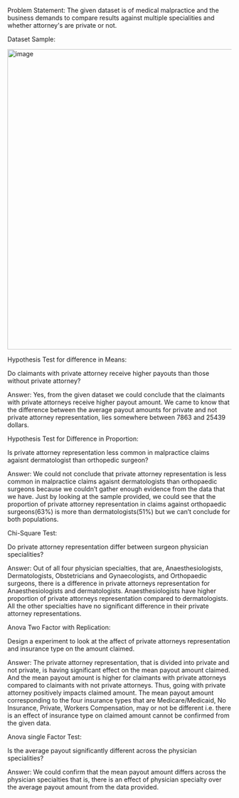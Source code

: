 Problem Statement: The given dataset is of medical malpractice and the business demands to compare results against multiple specialities and whether attorney's are private or not.

Dataset Sample:


<img width="675" alt="image" src="https://github.com/Akilvish/Projects/assets/120144203/1c076f68-24c8-43ae-afa4-1fa57fcbb010">

Hypothesis Test for difference in Means:

Do claimants with private attorney receive higher payouts than those without private
attorney?

Answer: Yes, from the given dataset we could conclude that the claimants with private attorneys receive higher payout amount.
We came to know that the difference between the average payout amounts for private and not private attorney representation, lies somewhere between 7863 and 25439 dollars.


Hypothesis Test for Difference in Proportion:

Is private attorney representation less common in malpractice claims agaisnt dermatologist
than orthopedic surgeon?

Answer: We could not conclude that private attorney representation is less common in malpractice claims agaisnt dermatologists than orthopaedic surgeons because we couldn’t gather enough evidence from the data that we have.
Just by looking at the sample provided, we could see that the proportion of private attorney representation in claims against orthopaedic surgeons(63%) is more than dermatologists(51%) but we can’t conclude for both populations.


Chi-Square Test:

Do private attorney representation differ between surgeon physician specialities?

Answer: Out of all four physician specialties, that are, Anaesthesiologists, Dermatologists, Obstetricians and Gynaecologists, and Orthopaedic surgeons, there is a difference in private attorneys representation for Anaesthesiologists and dermatologists.
Anaesthesiologists have higher proportion of private attorneys representation compared to dermatologists.
All the other specialties have no significant difference in their private attorney representations. 


Anova Two Factor with Replication:

Design a experiment to look at the affect of private attorneys representation and insurance type
on the amount claimed.

Answer: The private attorney representation, that is divided into private and not private, is having significant effect on the mean payout amount claimed. And the mean payout amount is higher for claimants with private attorneys compared to claimants with not private attorneys.
Thus, going with private attorney positively impacts claimed amount.
The mean payout amount corresponding to the four insurance types that are Medicare/Medicaid, No Insurance, Private, Workers Compensation, may or not be different i.e. there is an effect of insurance type on claimed amount cannot be confirmed from the given data.


Anova single Factor Test:

Is the average payout significantly different across the physician specialities?

Answer: We could confirm that the mean payout amount differs across the physician specialties that is, there is an effect of physician specialty over the average payout amount from the data provided. 

